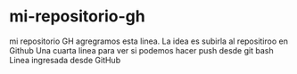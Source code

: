 # mi-repositorio-gh
mi repositorio GH
agregramos esta linea. La idea es subirla al repositiroo en Github
Una cuarta linea para ver si podemos hacer push desde git bash
Linea ingresada desde GitHub
